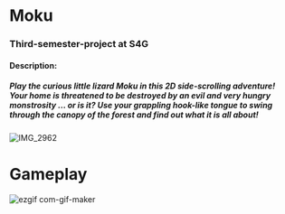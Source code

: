 # Moku
### Third-semester-project at S4G
#### Description:

##### Play the  curious little lizard Moku in this 2D side-scrolling adventure! Your home is threatened to be destroyed by an evil and very hungry monstrosity ... or is it? Use your grappling hook-like tongue to swing through the canopy of the forest and find out what it is all about!


![IMG_2962](https://user-images.githubusercontent.com/73071252/155979551-2accb6f4-f73a-432d-bda7-04728155117c.jpg)

# Gameplay 

![ezgif com-gif-maker](https://user-images.githubusercontent.com/73071252/155980646-5991b81d-bee8-43eb-aedf-e8048d2c38d5.gif)


